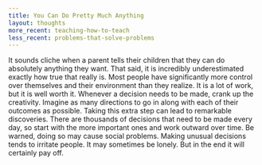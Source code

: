 ```yaml
---
title: You Can Do Pretty Much Anything
layout: thoughts
more_recent: teaching-how-to-teach
less_recent: problems-that-solve-problems
---
```

It sounds cliche when a parent tells their children that they can do absolutely anything they want. That said, it is incredibly underestimated exactly how true that really is. Most people have significantly more control over themselves and their environment than they realize. It is a lot of work, but it is well worth it. Whenever a decision needs to be made, crank up the creativity. Imagine as many directions to go in along with each of their outcomes as possible. Taking this extra step can lead to remarkable discoveries. There are thousands of decisions that need to be made every day, so start with the more important ones and work outward over time. Be warned, doing so may cause social problems. Making unusual decisions tends to irritate people. It may sometimes be lonely. But in the end it will certainly pay off.